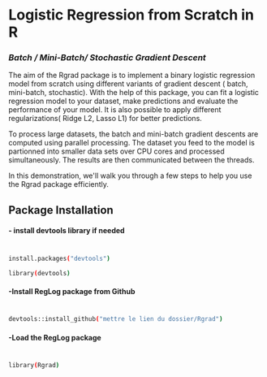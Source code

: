 # Logistic Regression from Scratch in R

### _Batch / Mini-Batch/ Stochastic Gradient Descent_

The aim of the Rgrad package is to implement a binary logistic regression model from scratch using different variants of gradient descent ( batch, mini-batch, stochastic). With the help of this package, you can fit a logistic regression model to your dataset, make predictions and evaluate the performance of your model. It is also possible to apply different regularizations( Ridge L2, Lasso L1) for better predictions.

To process large datasets, the batch and mini-batch gradient descents are computed using parallel processing. 
The dataset you feed to the model is partionned into smaller data sets over CPU cores and processed simultaneously. The results are then communicated between the threads. 

In this demonstration, we'll walk you through a few steps to help you use the Rgrad package efficiently.


## Package Installation

#### - install devtools library if needed
#

```sh
install.packages("devtools") 

library(devtools)
```
#### -Install RegLog package from Github
#

```sh
devtools::install_github("mettre le lien du dossier/Rgrad")
```

#### -Load the RegLog package
#

```sh
library(Rgrad)
```

